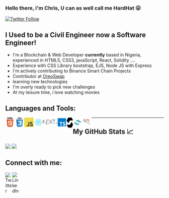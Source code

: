 ### Hello there, i'm Chris, U can as well call me HardHat 😜

[![Twitter Follow](https://img.shields.io/twitter/follow/ekomdamalu2016?color=1DA1F2&logo=twitter&style=for-the-badge)](https://twitter.com/intent/follow?original_referer=https%3A%2F%2Fgithub.com%2Fekomdamalu2016&screen_name=ekomdamalu2016)


## I Used to be a Civil Engineer now a Software Engineer!

- I'm a Blockchain & Web Developer <b>currently</b> based in Nigeria, experienced in HTML5, CSS3, javaScript, React, Solidity ....
- Experience with CSS Library bootstrap, EJS, Node JS with Express
- I'm actively contributing to Binance Smart Chain Projects
- Contributor at <a href="https://github.com/oreoswap">OreoSwap</a>
- learning new technologies 
- I'm overly ready to pick new challenges
- At my leisure time, i love watching movies

## Languages and Tools:

<img align="left" alt="HTML5" width="30px" src="https://raw.githubusercontent.com/github/explore/80688e429a7d4ef2fca1e82350fe8e3517d3494d/topics/html/html.png" />
<img align="left" alt="CSS3" width="30px" src="https://raw.githubusercontent.com/github/explore/80688e429a7d4ef2fca1e82350fe8e3517d3494d/topics/css/css.png" />
<img align="left" alt="JavaScript" width="30px" src="https://raw.githubusercontent.com/github/explore/80688e429a7d4ef2fca1e82350fe8e3517d3494d/topics/javascript/javascript.png" />
<img align="left" alt="React" width="30px" src="https://raw.githubusercontent.com/github/explore/80688e429a7d4ef2fca1e82350fe8e3517d3494d/topics/react/react.png" />
<img align="left" alt="Nextjs" width="45px" src="img/nextjs.svg" />
<img align="left" alt="TypeScript" width="30px" src="img/typescript.png" />
<img align="left" alt="Solidity" width="20px" src="img/solidity.png" />
<img align="left" alt="TailWind Css" width="30px" src="img/tailwind.png" />
<img align="left" alt="Web3 js" width="30px" src="img/web3.png" />

---

## My GitHub Stats &#x1f4c8;

<p>
  <img width="48%" src="https://github-readme-stats.vercel.app/api?username=ekomic&show_icons=true&theme=tokyonight" />
  <img width="48%" src="https://github-readme-streak-stats.herokuapp.com/?user=ekomic&theme=tokyonight" />
</p>

## Connect with me:

[<img align="left" alt="Twitter " width="22px" src="https://cdn.jsdelivr.net/npm/simple-icons@v3/icons/twitter.svg" />][twitter]
[<img align="left" alt="LinkedIn" width="22px" src="https://cdn.jsdelivr.net/npm/simple-icons@v3/icons/linkedin.svg" />][linkedin]

[twitter]: https://twitter.com/ekomdamalu2016
[linkedin]: https://www.linkedin.com/in/christopher-ekom-16929a128/ 

